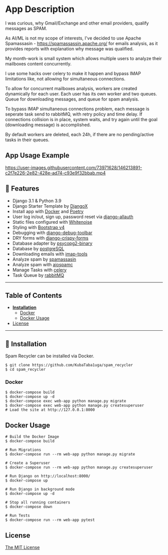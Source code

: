 # App Description

I was curious, why Gmail/Exchange and other email providers, qualify messages as SPAM.

As AI/ML is not my scope of interests, I've decided to use Apache Spamassasin - https://spamassassin.apache.org/ for emails analysis, as it provides reports with explanation why message was qualified.

My month-work is small system which allows multiple users to analyze their mailboxes content concurrently.

I use some hacks over celery to make it happen and bypass IMAP limitations like, not allowing for simultaneous connections.

To allow for concurrent mailboxes analysis, workers are created dynamically for each user. Each user has its own worker and two queues. Queue for downloading messages, and queue for spam analysis.

To bypass IMAP simultaneous connections problem, each message is seperate task send to rabbitMQ, with retry policy and time delay. If connections collision is in place, system waits, and try again until the goal (downloading message) is accomplished.

By default workers are deleted, each 24h, if there are no pending/active tasks in their queues.

## App Usage Example

https://user-images.githubusercontent.com/73971628/146213891-c2f7e226-2e82-428e-ad74-c93e9f32bbab.mp4

## 🚀 Features

- Django 3.1 & Python 3.9
- Django Starter Template by [DjangoX](https://github.com/wsvincent/djangox)
- Install app with [Docker](https://www.docker.com/) and [Poetry](https://pypi.org/project/poetry/) 
- User log in/out, sign up, password reset via [django-allauth](https://github.com/pennersr/django-allauth)
- Static files configured with [Whitenoise](http://whitenoise.evans.io/en/stable/index.html)
- Styling with [Bootstrap v4](https://github.com/twbs/bootstrap)
- Debugging with [django-debug-toolbar](https://github.com/jazzband/django-debug-toolbar)
- DRY forms with [django-crispy-forms](https://github.com/django-crispy-forms/django-crispy-forms)
- Database adapter by [psycopg2-binary](https://pypi.org/project/psycopg2-binary/)
- Database by [postgreSQL](https://www.postgresql.org/)
- Downloading emails with [imap-tools](https://pypi.org/project/imap-tools/)
- Analyze spam by [spamassasin](https://spamassassin.apache.org/)
- Analyze spam with [aiospamc](https://pypi.org/project/aiospamc/)
- Manage Tasks with [celery](https://pypi.org/project/celery/)
- Task Queue by [rabbitMQ](https://www.rabbitmq.com/)

----

## Table of Contents
* **[Installation](#installation)**
  * [Docker](#docker)
  * [Docker Usage](#docker-usage)
* [License](#license)

----

## 📖 Installation
Spam Recycler can be installed via Docker.
```
$ git clone https://github.com/KubaTaba1uga/spam_recycler
$ cd spam_recycler
```

### Docker

```
$ docker-compose build 
$ docker-compose up -d
$ docker-compose exec web-app python manage.py migrate
$ docker-compose exec web-app python manage.py createsuperuser
# Load the site at http://127.0.0.1:8000
```

## Docker Usage
```
# Build the Docker Image
$ docker-compose build

# Run Migrations
$ docker-compose run --rm web-app python manage.py migrate

# Create a Superuser
$ docker-compose run --rm web-app python manage.py createsuperuser

# Run Django on http://localhost:8000/
$ docker-compose up

# Run Django in background mode
$ docker-compose up -d

# Stop all running containers
$ docker-compose down

# Run Tests
$ docker-compose run --rm web-app pytest

```

## License

[The MIT License](LICENSE)
